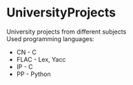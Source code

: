 # UniversityProjects
University projects from different subjects  
Used programming languages:   
 - CN - C  
 - FLAC - Lex, Yacc  
 - IP - C  
 - PP - Python  
